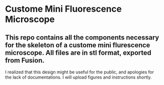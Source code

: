 # Custome Mini Fluorescence Microscope
This repo contains all the components necessary for the skeleton of a custome mini flurescence microscope. All files are in stl format, exported from Fusion.
---
I realized that this design might be useful for the public, and apologies for the lack of documentations. I will upload figures and instructions shortly. 
